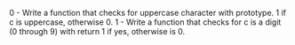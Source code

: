 0 - Write a function that checks for uppercase character with prototype. 1 if c is uppercase, otherwise 0.
1 - Write a function that checks for c is a digit (0 through 9) with return 1 if yes, otherwise is 0.
